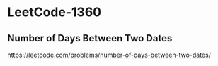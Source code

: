# LeetCode-1360
## Number of Days Between Two Dates
https://leetcode.com/problems/number-of-days-between-two-dates/
